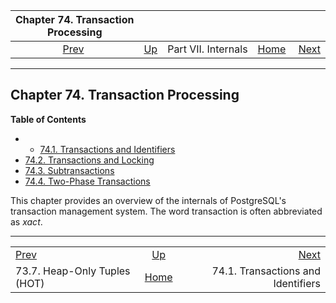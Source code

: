 <!--?xml version="1.0" encoding="UTF-8" standalone="no"?-->

|            Chapter 74. Transaction Processing            |                                            |                     |                                                       |                                                                   |
| :------------------------------------------------------: | :----------------------------------------- | :-----------------: | ----------------------------------------------------: | ----------------------------------------------------------------: |
| [Prev](storage-hot.html "73.7. Heap-Only Tuples (HOT)")  | [Up](internals.html "Part VII. Internals") | Part VII. Internals | [Home](index.html "PostgreSQL 17devel Documentation") |  [Next](transaction-id.html "74.1. Transactions and Identifiers") |

***

## Chapter 74. Transaction Processing

**Table of Contents**

  * *   [74.1. Transactions and Identifiers](transaction-id.html)
  * [74.2. Transactions and Locking](xact-locking.html)
  * [74.3. Subtransactions](subxacts.html)
  * [74.4. Two-Phase Transactions](two-phase.html)

This chapter provides an overview of the internals of PostgreSQL's transaction management system. The word transaction is often abbreviated as *xact*.

***

|                                                          |                                                       |                                                                   |
| :------------------------------------------------------- | :---------------------------------------------------: | ----------------------------------------------------------------: |
| [Prev](storage-hot.html "73.7. Heap-Only Tuples (HOT)")  |       [Up](internals.html "Part VII. Internals")      |  [Next](transaction-id.html "74.1. Transactions and Identifiers") |
| 73.7. Heap-Only Tuples (HOT)                             | [Home](index.html "PostgreSQL 17devel Documentation") |                                74.1. Transactions and Identifiers |
